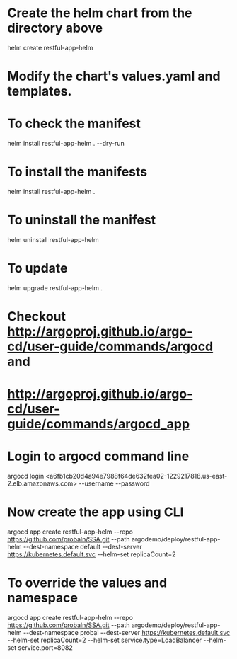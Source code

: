 # Create the helm chart from the directory above
helm create restful-app-helm

# Modify the chart's values.yaml and templates.

# To check the manifest 
helm install restful-app-helm . --dry-run

# To install the manifests
helm install restful-app-helm . 

# To uninstall the manifest
helm uninstall restful-app-helm

# To update
helm upgrade restful-app-helm .

# Checkout http://argoproj.github.io/argo-cd/user-guide/commands/argocd and
# http://argoproj.github.io/argo-cd/user-guide/commands/argocd_app 

# Login to argocd command line
argocd login  <a6fb1cb20d4a94e7988f64de632fea02-1229217818.us-east-2.elb.amazonaws.com> --username <admin> --password <askme>

# Now create the app using CLI
argocd app create restful-app-helm --repo https://github.com/probaln/SSA.git --path argodemo/deploy/restful-app-helm --dest-namespace default --dest-server https://kubernetes.default.svc --helm-set replicaCount=2

# To override the values and namespace
argocd app create restful-app-helm --repo https://github.com/probaln/SSA.git --path argodemo/deploy/restful-app-helm --dest-namespace probal --dest-server https://kubernetes.default.svc --helm-set replicaCount=2 --helm-set service.type=LoadBalancer --helm-set service.port=8082

